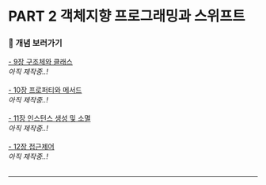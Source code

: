 # PART 2 객체지향 프로그래밍과 스위프트
### 📖 개념 보러가기 <br>
[- 9장 구조체와 클래스]()<br>
*아직 제작중..!*<br><br>
[- 10장 프로퍼티와 메서드]()<br>
*아직 제작중..!*<br><br>
[- 11장 인스턴스 생성 및 소멸]()<br>
*아직 제작중..!*<br><br>
[- 12장 접근제어](https://blog.naver.com/lgy0530/222836938651)<br>
*아직 제작중..!*<br><br>
***
